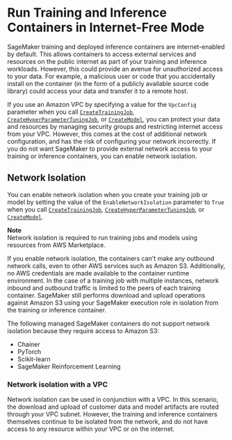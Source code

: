 # Run Training and Inference Containers in Internet\-Free Mode<a name="mkt-algo-model-internet-free"></a>

SageMaker training and deployed inference containers are internet\-enabled by default\. This allows containers to access external services and resources on the public internet as part of your training and inference workloads\. However, this could provide an avenue for unauthorized access to your data\. For example, a malicious user or code that you accidentally install on the container \(in the form of a publicly available source code library\) could access your data and transfer it to a remote host\. 

If you use an Amazon VPC by specifying a value for the `VpcConfig` parameter when you call [ `CreateTrainingJob`](https://docs.aws.amazon.com/sagemaker/latest/APIReference/API_CreateTrainingJob.html), [ `CreateHyperParameterTuningJob`](https://docs.aws.amazon.com/sagemaker/latest/APIReference/API_CreateHyperParameterTuningJob.html), or [ `CreateModel`](https://docs.aws.amazon.com/sagemaker/latest/APIReference/API_CreateModel.html), you can protect your data and resources by managing security groups and restricting internet access from your VPC\. However, this comes at the cost of additional network configuration, and has the risk of configuring your network incorrectly\. If you do not want SageMaker to provide external network access to your training or inference containers, you can enable network isolation\.

## Network Isolation<a name="mkt-algo-model-internet-free-isolation"></a>

You can enable network isolation when you create your training job or model by setting the value of the `EnableNetworkIsolation` parameter to `True` when you call [ `CreateTrainingJob`](https://docs.aws.amazon.com/sagemaker/latest/APIReference/API_CreateTrainingJob.html), [ `CreateHyperParameterTuningJob`](https://docs.aws.amazon.com/sagemaker/latest/APIReference/API_CreateHyperParameterTuningJob.html), or [ `CreateModel`](https://docs.aws.amazon.com/sagemaker/latest/APIReference/API_CreateModel.html)\. 

**Note**  
Network isolation is required to run training jobs and models using resources from AWS Marketplace\.

If you enable network isolation, the containers can't make any outbound network calls, even to other AWS services such as Amazon S3\. Additionally, no AWS credentials are made available to the container runtime environment\. In the case of a training job with multiple instances, network inbound and outbound traffic is limited to the peers of each training container\. SageMaker still performs download and upload operations against Amazon S3 using your SageMaker execution role in isolation from the training or inference container\. 

The following managed SageMaker containers do not support network isolation because they require access to Amazon S3: 
+ Chainer
+ PyTorch
+ Scikit\-learn
+ SageMaker Reinforcement Learning

### Network isolation with a VPC<a name="mkt-algo-model-internet-free-isolation-marketplace"></a>

Network isolation can be used in conjunction with a VPC\. In this scenario, the download and upload of customer data and model artifacts are routed through your VPC subnet\. However, the training and inference containers themselves continue to be isolated from the network, and do not have access to any resource within your VPC or on the internet\. 